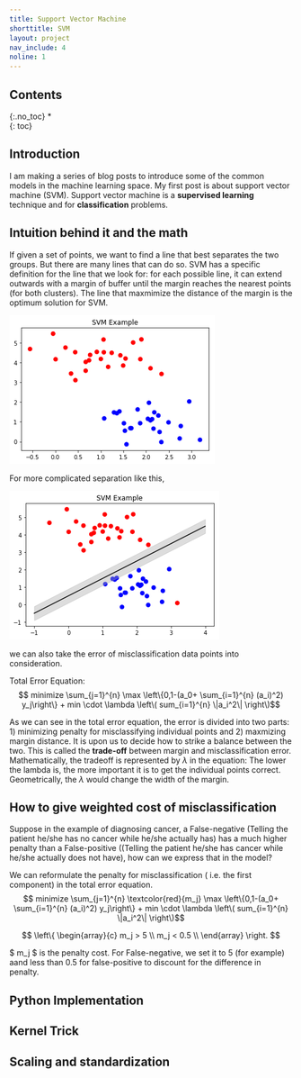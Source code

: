 ```yaml
---
title: Support Vector Machine 
shorttitle: SVM
layout: project
nav_include: 4
noline: 1
---
```

## Contents
{:.no_toc}
*  
{: toc}

## Introduction

I am making a series of blog posts to introduce some of the common models in the machine learning space. My first post is about support vector machine (SVM). Support vector machine is a **supervised learning** technique and for **classification** problems. 

## Intuition behind it and the math

If given a set of points, we want to find a line that best separates the two groups. But there are many lines that can do so. SVM has a specific definition for the line that we look for:
for each possible line, it can extend outwards with a margin of buffer until the margin reaches the nearest points (for both clusters). The line that maxmimize the distance of the margin is the optimum solution for SVM.

![Alt Text](/assets/SVM/plots_0.png)

For more complicated separation like this, 

![Alt Text](/assets/SVM/plots_2.png)

we can also take the error of misclassification data points into consideration. 

Total Error Equation:
$$ minimize  \sum_{j=1}^{n} \max \left\{0,1-(a_0+ \sum_{i=1}^{n} (a_i)^2) y_j\right\} + min \cdot \lambda \left\( sum_{i=1}^{n} \|a_i^2\| \right\)$$

As we can see in the total error equation, the error is divided into two parts: 1) minimizing penalty for misclassifying individual points and 2) maxmizing margin distance. It is upon us to decide how to strike a balance between the two. This is called the **trade-off** between margin and misclassification error. Mathematically, the tradeoff is represented by $\lambda$ in the equation: The lower the lambda is, the more important it is to get the individual points correct. Geometrically, the $\lambda$ would change the width of the margin.

## How to give weighted cost of misclassification

Suppose in the example of diagnosing cancer, a False-negative (Telling the patient he/she has no cancer while he/she actually has) has a much higher penalty than a False-positive ((Telling the patient he/she has cancer while he/she actually does not have), how can we express that in the model? 

We can reformulate the penalty for misclassification ( i.e. the first component) in the total error equation. 
$$ minimize  \sum_{j=1}^{n}  \textcolor{red}{m_j} \max \left\{0,1-(a_0+ \sum_{i=1}^{n} (a_i)^2) y_j\right\} + min \cdot \lambda \left\( sum_{i=1}^{n} \|a_i^2\| \right\)$$

$$ \left\{ 
\begin{array}{c}
m_j > 5 \\ 
m_j < 0.5 \\ 
\end{array}
\right. 
$$

$ m_j $ is the penalty cost. For False-negative, we set it to 5 (for example) aand less than 0.5 for false-positive to discount for the difference in penalty. 

## Python Implementation 


## Kernel Trick

## Scaling and standardization 

